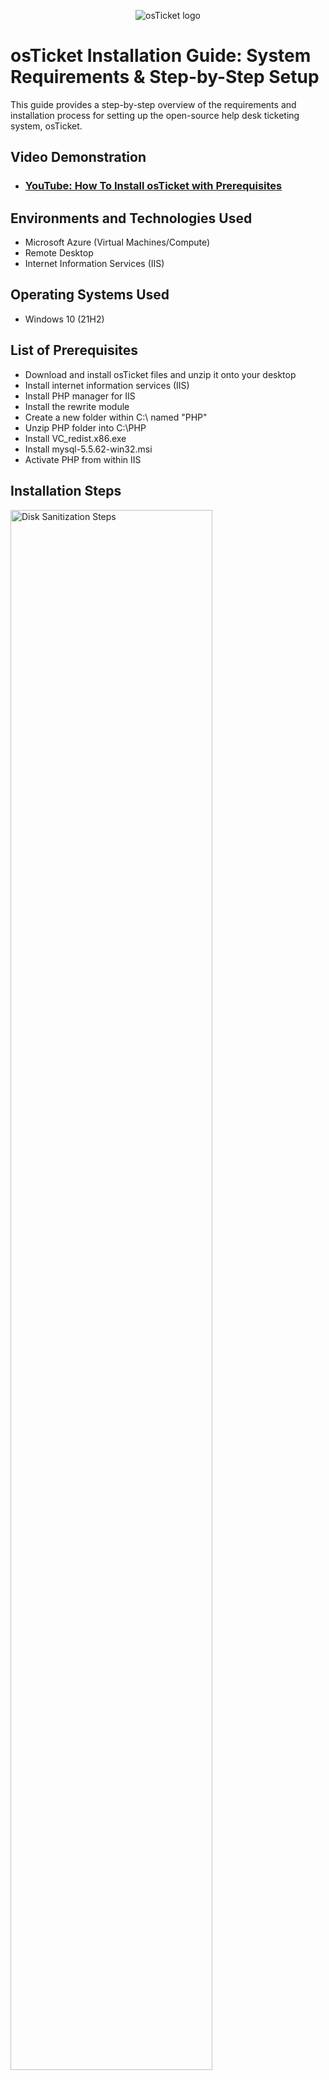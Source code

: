 <p align="center">
<img src="https://i.imgur.com/Clzj7Xs.png" alt="osTicket logo"/>
</p>

<h1>osTicket Installation Guide: System Requirements & Step-by-Step Setup</h1>
This guide provides a step-by-step overview of the requirements and installation process for setting up the open-source help desk ticketing system, osTicket.<br />


<h2>Video Demonstration</h2>

- ### [YouTube: How To Install osTicket with Prerequisites](https://www.youtube.com)

<h2>Environments and Technologies Used</h2>

- Microsoft Azure (Virtual Machines/Compute)
- Remote Desktop
- Internet Information Services (IIS)

<h2>Operating Systems Used </h2>

- Windows 10</b> (21H2)

<h2>List of Prerequisites</h2>

- Download and install osTicket files and unzip it onto your desktop
- Install internet information services (IIS) 
- Install PHP manager for IIS
- Install the rewrite module 
- Create a new folder within C:\ named "PHP"
- Unzip PHP folder into C:\PHP
- Install VC_redist.x86.exe
- Install mysql-5.5.62-win32.msi
- Activate PHP from within IIS

<h2>Installation Steps</h2>

<p>
<img src="https://i.imgur.com/tKcyw2x.png" height="80%" width="80%" alt="Disk Sanitization Steps"/>
</p>
<p>
After installing the osTicket files, open file explorer and unzip the files into a file folder by right clicking and extracting all the necessary files to a folder and dragging the folder onto the desktop.
</p>
<br />

<p>
<img src="https://i.imgur.com/bPL6EEK.png" height="80%" width="80%" alt="Disk Sanitization Steps"/>
</p>
<p>
Navigate to the control panel and access the windows features, once there click on internet information services -> world wide web services -> application development features -> CGI and apply the update to the windows system.
</p>
<br />

<p>
<img src="https://i.imgur.com/ACKhPBp.png" height="80%" width="80%" alt="Disk Sanitization Steps"/>
</p>
<p>
Open the osTicket-installation-file folder and download the PHP manager.
</p>
<br />

<p>
<img src="https://i.imgur.com/V51e5gQ.png" height="80%" width="80%" alt="Disk Sanitization Steps"/>
</p>
<p>
Proceed to download the rewrite module within the folder. 
</p>
<br />

<p>
<img src="https://i.imgur.com/oAujVSh.png" height="80%" width="80%" alt="Disk Sanitization Steps"/>
</p>
<p>
Open the C:\ and create a new folder titled "PHP".
</p>
<br />

<p>
<img src="https://i.imgur.com/uVSbYcz.png" height="80%" width="80%" alt="Disk Sanitization Steps"/>
</p>
<p>
From inside of the osticket-installation-folder unzip the PHP folder into the C:\PHP by extracting all of the files.
</p>
<br />

<p>
<img src="https://i.imgur.com/phGClPm.png" height="80%" width="80%" alt="Disk Sanitization Steps"/>
</p>
<p>
Install VC_redist.x86.exe from within osTicket-installation-file folder.
</p>
<br />

<p>
<img src="https://i.imgur.com/ELR9FEY.png" height="80%" width="80%" alt="Disk Sanitization Steps"/>
</p>
<p>
Prior to installing mysql-5.5.62-win32.msi ensure the typical option is chosen before proceeding to install.
</p>
<br />

<p>
<img src="https://i.imgur.com/39zRu1s.png" height="80%" width="80%" alt="Disk Sanitization Steps"/>
</p>
<p>
Following the installation of the mysql-5.5.62-win32.msi file launch the configuration and be sure to choose standard configuration. Proceed to the username and password screen and imput "root" exactly as shown for both the username and paswword, then execute and finish the configuration.
</p>
<br />

<p>
<img src="https://i.imgur.com/zB05MeM.png" height="80%" width="80%" alt="Disk Sanitization Steps"/>
</p>
<p>
Open IIS and navigate to the PHP manager tab, once there register a new PHP version by going to the C:\PHP and selecting php-cgi.exe to activate it. Stop and restart the server to ensure the necessary changes were made.
</p>
<br />

<p>
<img src="https://i.imgur.com/bgPI8uL.png" height="80%" width="80%" alt="Disk Sanitization Steps"/>
</p>
<p>
From within the osTicket-installation-file unzip osTicket-v1.15.8 and copy the upload folder into the c:\inetpub\wwwroot and rename the upload folder to "osTicket". Following that, open IIS and proceed to stop and start the server to update the chages that were made.
</p>
<br />

<p>
<img src="https://i.imgur.com/en64Wox.png" height="80%" width="80%" alt="Disk Sanitization Steps"/>
</p>
<p>
Inside of IIS, on the left side of the screen navigate to Sites -> Default Web Site -> osTicket. On the right side of the screen click on Browse *:80 and notice there are some features not enabled.
</p>
<br />

<p>
<img src="https://i.imgur.com/VqGZwxZ.png" height="80%" width="80%" alt="Disk Sanitization Steps"/>
</p>
<p>
Inside of IIS, on the left side of the screen navigate to Sites -> Default Web Site -> osTicket. On the right side of the screen click on Browse *:80 and notice there are some features not enabled.
</p>
<br />
